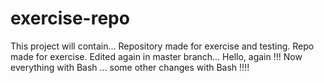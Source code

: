 # exercise-repo


This project will contain...
Repository made for exercise and testing.
Repo made for exercise.
Edited again in master branch...
Hello, again !!!
Now everything with Bash ...
some other changes with Bash !!!!

